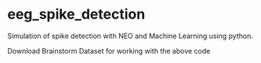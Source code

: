 # eeg_spike_detection
Simulation of spike detection with NEO and Machine Learning using python.

Download Brainstorm Dataset for working with the above code
